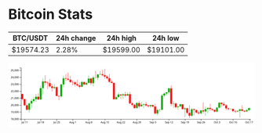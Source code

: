 # Bitcoin Stats

BTC/USDT|24h change|24h high|24h low|
|---|---|---|---|
|$19574.23|2.28%|$19599.00|$19101.00|

<img src="./chart.svg">
